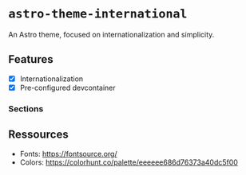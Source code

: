# `astro-theme-international`

An Astro theme, focused on internationalization and simplicity.

## Features

- [x] Internationalization
- [x] Pre-configured devcontainer

### Sections




## Ressources

- Fonts: https://fontsource.org/
- Colors: https://colorhunt.co/palette/eeeeee686d76373a40dc5f00
